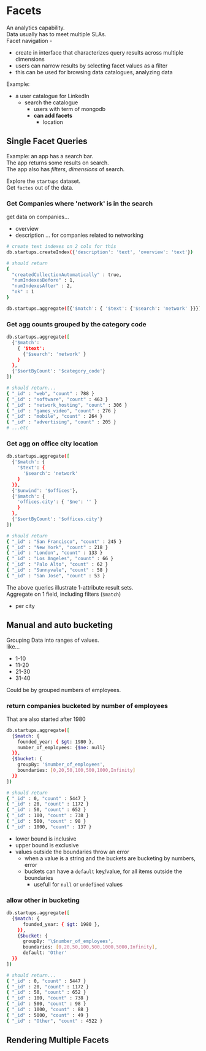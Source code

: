 # Facets
An analytics capability.  
Data usually has to meet multiple SLAs.  
Facet navigation - 
- create in interface that characterizes query results across multiple dimensions
- users can narrow results by selecting facet values as a filter
- this can be used for browsing data catalogues, analyzing data

Example:
- a user catalogue for LinkedIn
  - search the catalogue
    - users with term of mongodb
    - **can add facets**
      - location

## Single Facet Queries
Example: an app has a search bar.  
The app returns some results on search.  
The app also has _filters_, _dimensions_ of search.  

Explore the `startups` dataset.  
Get `factes` out of the data.  

### Get Companies where 'network' is in the search
get data on companies...
- overview
- description
... for companies related to networking
```bash
# create text indexes on 2 cols for this
db.startups.createIndex({'description': 'text', 'overview': 'text'})

# should return
{
  "createdCollectionAutomatically" : true,
  "numIndexesBefore" : 1,
  "numIndexesAfter" : 2,
  "ok" : 1
}

db.startups.aggregate([{'$match': { '$text': {'$search': 'network' }}}]).itcount()
```

### Get agg counts grouped by the category code
```bash
db.startups.aggregate([
  {'$match': 
    { '$text': 
      {'$search': 'network' }
    }
  },
  {'$sortByCount': '$category_code'}
])

# should return...
{ "_id" : "web", "count" : 788 }
{ "_id" : "software", "count" : 463 }
{ "_id" : "network_hosting", "count" : 306 }
{ "_id" : "games_video", "count" : 276 }
{ "_id" : "mobile", "count" : 264 }
{ "_id" : "advertising", "count" : 205 }
# ...etc
```

### Get agg on office city location
```bash
db.startups.aggregate([
  {'$match': {
    '$text': {
      '$search': 'network'
    }
  }},
  {'$unwind': '$offices'},
  {'$match': {
    'offices.city': { '$ne': '' }
    }
  },
  {'$sortByCount': '$offices.city'}
])

# should return
{ "_id" : "San Francisco", "count" : 245 }
{ "_id" : "New York", "count" : 218 }
{ "_id" : "London", "count" : 133 }
{ "_id" : "Los Angeles", "count" : 66 }
{ "_id" : "Palo Alto", "count" : 62 }
{ "_id" : "Sunnyvale", "count" : 58 }
{ "_id" : "San Jose", "count" : 53 }

```
The above queries illustrate 1-attribute result sets.  
Aggregate on 1 field, including filters (`$match`)
- per city

## Manual and auto bucketing
Grouping Data into ranges of values.  
like...
- 1-10
- 11-20
- 21-30
- 31-40

Could be by grouped numbers of employees.  

### return companies bucketed by number of employees
That are also started after 1980
```bash
db.startups.aggregate([
  {$match: {
    founded_year: { $gt: 1980 },
    number_of_employees: {$ne: null}
  }},
  {$bucket: {
    groupBy: '$number_of_employees',
    boundaries: [0,20,50,100,500,1000,Infinity]
  }}
])

# should return
{ "_id" : 0, "count" : 5447 }
{ "_id" : 20, "count" : 1172 }
{ "_id" : 50, "count" : 652 }
{ "_id" : 100, "count" : 738 }
{ "_id" : 500, "count" : 98 }
{ "_id" : 1000, "count" : 137 }
```
- lower bound is inclusive
- upper bound is exclusive
- values outside the boundaries throw an error 
  - when a value is a string and the buckets are bucketing by numbers, error
  - buckets can have a `default` key/value, for all items outside the boundaries
    - usefull for `null` or `undefined` values

### allow other in bucketing
```bash
db.startups.aggregate([
  {$match: {
      founded_year: { $gt: 1980 },
    }},
    {$bucket: {
      groupBy: '\$number_of_employees',
      boundaries: [0,20,50,100,500,1000,5000,Infinity],
      default: 'Other'
  }}
])

# should return...
{ "_id" : 0, "count" : 5447 }
{ "_id" : 20, "count" : 1172 }
{ "_id" : 50, "count" : 652 }
{ "_id" : 100, "count" : 738 }
{ "_id" : 500, "count" : 98 }
{ "_id" : 1000, "count" : 88 }
{ "_id" : 5000, "count" : 49 }
{ "_id" : "Other", "count" : 4522 }
```

## Rendering Multiple Facets

